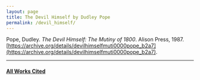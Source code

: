 ```yaml
---
layout: page
title: The Devil Himself by Dudley Pope
permalink: /devil_himself/
---
```


Pope, Dudley. *The Devil Himself: The Mutiny of 1800*. Alison Press, 1987. [https://archive.org/details/devilhimselfmuti0000pope_b2a7](https://archive.org/details/devilhimselfmuti0000pope_b2a7).

---

#### [All Works Cited](https://gyups.github.io/johnwilliams/works_cited/)
